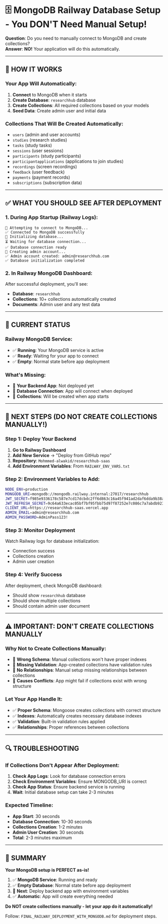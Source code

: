 # 🗄️ MongoDB Railway Database Setup - You DON'T Need Manual Setup!

**Question**: Do you need to manually connect to MongoDB and create collections?  
**Answer**: **NO!** Your application will do this automatically.

---

## 🎯 HOW IT WORKS

### **Your App Will Automatically:**
1. **Connect** to MongoDB when it starts
2. **Create Database**: `researchhub` database 
3. **Create Collections**: All required collections based on your models
4. **Seed Data**: Create admin user and initial data

### **Collections That Will Be Created Automatically:**
- `users` (admin and user accounts)
- `studies` (research studies)
- `tasks` (study tasks)
- `sessions` (user sessions)
- `participants` (study participants)
- `participantapplications` (applications to join studies)
- `recordings` (screen recordings)
- `feedback` (user feedback)
- `payments` (payment records)
- `subscriptions` (subscription data)

---

## ✅ WHAT YOU SHOULD SEE AFTER DEPLOYMENT

### **1. During App Startup (Railway Logs):**
```
🔌 Attempting to connect to MongoDB...
✅ Connected to MongoDB successfully
🚀 Initializing database...
⏳ Waiting for database connection...
✅ Database connection ready
👤 Creating admin account...
✅ Admin account created: admin@researchhub.com
✅ Database initialization completed
```

### **2. In Railway MongoDB Dashboard:**
After successful deployment, you'll see:
- **Database**: `researchhub`
- **Collections**: 10+ collections automatically created
- **Documents**: Admin user and any test data

---

## 🚀 CURRENT STATUS

### **Railway MongoDB Service:**
- ✅ **Running**: Your MongoDB service is active
- ✅ **Ready**: Waiting for your app to connect
- ✅ **Empty**: Normal state before app deployment

### **What's Missing:**
- 🔄 **Your Backend App**: Not deployed yet
- 🔄 **Database Connection**: App will connect when deployed
- 🔄 **Collections**: Will be created when app starts

---

## 🎯 NEXT STEPS (DO NOT CREATE COLLECTIONS MANUALLY!)

### **Step 1: Deploy Your Backend**
1. **Go to Railway Dashboard**
2. **Add New Service** → "Deploy from GitHub repo"
3. **Repository**: `Mohmmed-alwakid/researchhub-saas`
4. **Add Environment Variables**: From `RAILWAY_ENV_VARS.txt`

### **Step 2: Environment Variables to Add:**
```bash
NODE_ENV=production
MONGODB_URI=mongodb://mongodb.railway.internal:27017/researchhub
JWT_SECRET=f985e9336178c587e7cd17dcbdc2ff6d863c16a45f941ad2daf6dda9b38a54ea5984515fba438420abade63aef243fe2090cd3a0aa19ce37a0f6c955ba11ef004
JWT_REFRESH_SECRET=9c64a633ecac05bf7bf95fbb75d97f87252e7c086c7a7abdb9231fb30362adecf599d5307861c380749166beb221a0e71182a4fa93e0a429513370980d43c79e03
CLIENT_URL=https://researchhub-saas.vercel.app
ADMIN_EMAIL=admin@researchhub.com
ADMIN_PASSWORD=AdminPass123!
```

### **Step 3: Monitor Deployment**
Watch Railway logs for database initialization:
- Connection success
- Collections creation
- Admin user creation

### **Step 4: Verify Success**
After deployment, check MongoDB dashboard:
- Should show `researchhub` database
- Should show multiple collections
- Should contain admin user document

---

## ⚠️ IMPORTANT: DON'T CREATE COLLECTIONS MANUALLY

### **Why Not to Create Collections Manually:**
- 🚫 **Wrong Schema**: Manual collections won't have proper indexes
- 🚫 **Missing Validation**: App-created collections have validation rules
- 🚫 **No Relationships**: Manual setup missing relationships between collections
- 🚫 **Causes Conflicts**: App might fail if collections exist with wrong structure

### **Let Your App Handle It:**
- ✅ **Proper Schema**: Mongoose creates collections with correct structure
- ✅ **Indexes**: Automatically creates necessary database indexes
- ✅ **Validation**: Built-in validation rules applied
- ✅ **Relationships**: Proper references between collections

---

## 🔍 TROUBLESHOOTING

### **If Collections Don't Appear After Deployment:**
1. **Check App Logs**: Look for database connection errors
2. **Check Environment Variables**: Ensure MONGODB_URI is correct
3. **Check App Status**: Ensure backend service is running
4. **Wait**: Initial database setup can take 2-3 minutes

### **Expected Timeline:**
- **App Start**: 30 seconds
- **Database Connection**: 10-30 seconds  
- **Collections Creation**: 1-2 minutes
- **Admin User Creation**: 30 seconds
- **Total**: 2-3 minutes maximum

---

## 🎯 SUMMARY

**Your MongoDB setup is PERFECT as-is!**

1. ✅ **MongoDB Service**: Running and ready
2. ✅ **Empty Database**: Normal state before app deployment
3. 🔄 **Next**: Deploy backend app with environment variables
4. ✅ **Automatic**: App will create everything needed

**Do NOT create collections manually - let your app do it automatically!**

Follow: `FINAL_RAILWAY_DEPLOYMENT_WITH_MONGODB.md` for deployment steps.
